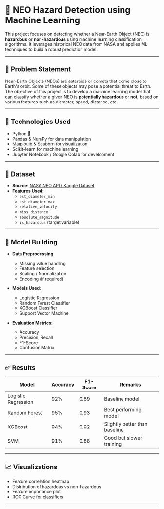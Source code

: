 # 🚀 NEO Hazard Detection using Machine Learning

This project focuses on detecting whether a Near-Earth Object (NEO) is **hazardous** or **non-hazardous** using machine learning classification algorithms. It leverages historical NEO data from NASA and applies ML techniques to build a robust prediction model.

---

## 📌 Problem Statement

Near-Earth Objects (NEOs) are asteroids or comets that come close to Earth's orbit. Some of these objects may pose a potential threat to Earth. The objective of this project is to develop a machine learning model that can classify whether a given NEO is **potentially hazardous** or **not**, based on various features such as diameter, speed, distance, etc.

---

## 🧠 Technologies Used

- Python 🐍
- Pandas & NumPy for data manipulation
- Matplotlib & Seaborn for visualization
- Scikit-learn for machine learning
- Jupyter Notebook / Google Colab for development

---

## 📂 Dataset

- **Source**: [NASA NEO API / Kaggle Dataset](https://data.nasa.gov/)
- **Features Used**:
  - `est_diameter_min`
  - `est_diameter_max`
  - `relative_velocity`
  - `miss_distance`
  - `absolute_magnitude`
  - `is_hazardous` (target variable)

---

## 🧪 Model Building

- **Data Preprocessing**:
  - Missing value handling
  - Feature selection
  - Scaling / Normalization
  - Encoding (if required)

- **Models Used**:
  - Logistic Regression
  - Random Forest Classifier
  - XGBoost Classifier
  - Support Vector Machine

- **Evaluation Metrics**:
  - Accuracy
  - Precision, Recall
  - F1-Score
  - Confusion Matrix

---

## ✅ Results

| Model               | Accuracy | F1-Score | Remarks                       |
|--------------------|----------|----------|-------------------------------|
| Logistic Regression| 92%      | 0.89     | Baseline model                |
| Random Forest      | 95%      | 0.93     | Best performing model         |
| XGBoost            | 94%      | 0.92     | Slightly better than baseline |
| SVM                | 91%      | 0.88     | Good but slower training      |

---

## 📈 Visualizations

- Feature correlation heatmap
- Distribution of hazardous vs non-hazardous
- Feature importance plot
- ROC Curve for classifiers

---
